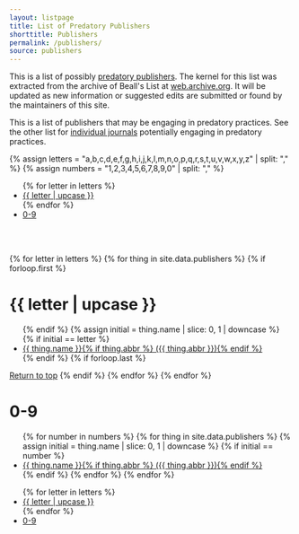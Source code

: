 ```yaml
---
layout: listpage
title: List of Predatory Publishers
shorttitle: Publishers
permalink: /publishers/
source: publishers
---
```


This is a list of possibly [predatory publishers](https://en.wikipedia.org/wiki/Predatory_open_access_publishing). 
The kernel for this list was extracted from the archive of Beall's List at [web.archive.org](https://web.archive.org/web/20170111172306/https://scholarlyoa.com/publishers/). 
It will be updated as new information or suggested edits are submitted or found by the maintainers of this site. 

This is a list of publishers that may be engaging in predatory practices. 
See the other list for [individual journals](/journals/) potentially engaging in predatory practices.

{% assign letters = "a,b,c,d,e,f,g,h,i,j,k,l,m,n,o,p,q,r,s,t,u,v,w,x,y,z" | split: "," %}
{% assign numbers = "1,2,3,4,5,6,7,8,9,0" | split: "," %}

<ul class="listpage">
{% for letter in letters %}
<li><a href="#{{ letter | upcase }}">{{ letter | upcase }}</a></li>
{% endfor %}
<li><a href="#0-9">0-9</a></li>
</ul>
<br/><br/>

{% for letter in letters %}
  {% for thing in site.data.publishers %}
    {% if forloop.first %}
<h1 id="{{ letter | upcase }}" class="listpage">{{ letter | upcase }}</h1>
<ul>
    {% endif %}
    {% assign initial = thing.name | slice: 0, 1 | downcase %}
    {% if initial == letter %}
<li><a href="{{ thing.url }}" target="_blank">{{ thing.name }}{% if thing.abbr %}&nbsp;({{ thing.abbr }}){% endif %}</a></li>
    {% endif %}
    {% if forloop.last %}
</ul>
<a href="#">Return to top</a>
    {% endif %}
  {% endfor %}
{% endfor %}
<h1 id="0-9">0-9</h1>
<ul>
{% for number in numbers %}
  {% for thing in site.data.publishers %}
    {% assign initial = thing.name | slice: 0, 1 | downcase %}
    {% if initial == number %}
<li><a href="{{ thing.url }}" target="_blank">{{ thing.name }}{% if thing.abbr %}&nbsp;({{ thing.abbr }}){% endif %}</a></li>
    {% endif %}
  {% endfor %}
{% endfor %}
</ul>

<ul class="listpage">
{% for letter in letters %}
<li><a href="#{{ letter | upcase }}">{{ letter | upcase }}</a></li>
{% endfor %}
<li><a href="#0-9">0-9</a></li>
</ul>